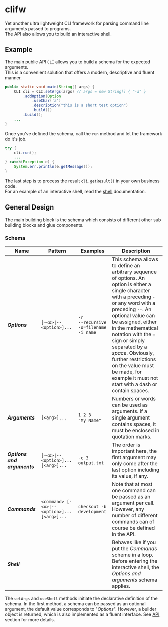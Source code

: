 # clifw
Yet another ultra lightweight CLI framework for parsing command line arguments passed to programs.<br>
The API also allows you to build an interactive shell.

## Example
The main public API `CLI` allows you to build a schema for the expected arguments.<br>
This is a convenient solution that offers a modern, descriptive and fluent manner.

```java
public static void main(String[] args) {
    CLI cli = CLI.setArgs(args) // args = new String[] { "-a" }
        .addOption(Option
            .useChar('a')
            .description("this is a short test option")
            .build())
        .build();
    ...
}
```

Once you've defined the schema, call the `run` method and let the framework do it's job.

```java
try {
    cli.run();
    ...
} catch(Exception e) {
    System.err.println(e.getMessage());
}
```

The last step is to process the result `cli.getResult()` in your own business code.<br>
For an example of an interactive shell, read the [shell](docs/SHELL.md) documentation.

## General Design

The main building block is the schema which consists of different other sub building blocks and glue components.

### Schema

| Name                  | Pattern                 | Examples                                       | Description                                                                                                                                                                                                                                                                                                                                                                                                                         |
|-----------------------|-------------------------|------------------------------------------------|-------------------------------------------------------------------------------------------------------------------------------------------------------------------------------------------------------------------------------------------------------------------------------------------------------------------------------------------------------------------------------------------------------------------------------------|
| ***Options***         | `[-<o>\|--<option>]...`     | `-r`<br>`--recursive`<br>`-o=filename`<br>`-i name` | This schema allows to define an arbitrary sequence of options. An option is either a single character with a preceding `-` or any word with a preceding `--`. An optional value can be assigned, either in the mathematical notation with the `=` sign or simply separated by a *space*. Obviously, further restrictions on the value must be made, for example it must not start with a dash or contain spaces. |
| ***Arguments***       | `[<arg>]...`              | `1 2 3`<br>`"My Name"`                         | Numbers or words can be used as arguments. If a single argument contains spaces, it must be enclosed in quotation marks. |
| ***Options and arguments*** | `[-<o>\|--<option>]... [<arg>]...` | `-c 3 output.txt`                   | The order is important here, the first argument may only come after the last option including its value, if any. |
| ***Commands***        | `<command> [-<o>\|--<option>]... [<arg>]...` | `checkout -b development`         | Note that at most one command can be passed as an argument per call. However, any number of different commands can of course be defined in the API. |
| ***Shell***           |                         |                                                | Behaves like if you put the *Commands* scheme in a loop. Before entering the interactive shell, the *Options and arguments* schema applies. |

The `setArgs` and `useShell` methods initiate the declarative definition of the schema. In the first method, a schema can be passed as an optional argument, the default value corresponds to "*Options*". However, a builder object is returned, which is also implemented as a fluent interface. See [API](docs/API.md) section for more details.
